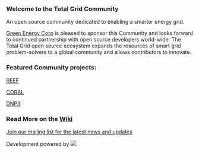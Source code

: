 ### Welcome to the Total Grid Community
An open source community dedicated to enabling a smarter energy grid.    

[Green Energy Corp](http://www.greenenergycorp.com) is pleased to sponsor this Community and looks forward to continued partnership with open source developers world-wide. The Total Grid open source ecosystem expands the resources of smart grid problem-solvers to a global community and allows contributors to innovate.
 
### Featured Community projects:

[REEF](https://github.com/gec/Total-Grid/wiki/Reef)


[CORAL](https://github.com/gec/Total-Grid/wiki/coral)


[DNP3](https://github.com/gec/Total-Grid/wiki/DNP3)


### Read More on the [Wiki](https://github.com/gec/Total-Grid/wiki)


<a href="mailto:support@totalgrid.org?subject=Request to Join Mailing List">
Join our mailing list for the latest news and updates</a> 

Development powered by [![](https://confluence.jetbrains.com/download/attachments/10818/IDEADEV?version=6&modificationDate=1449747979000&api=v2)](https://www.jetbrains.com/)

